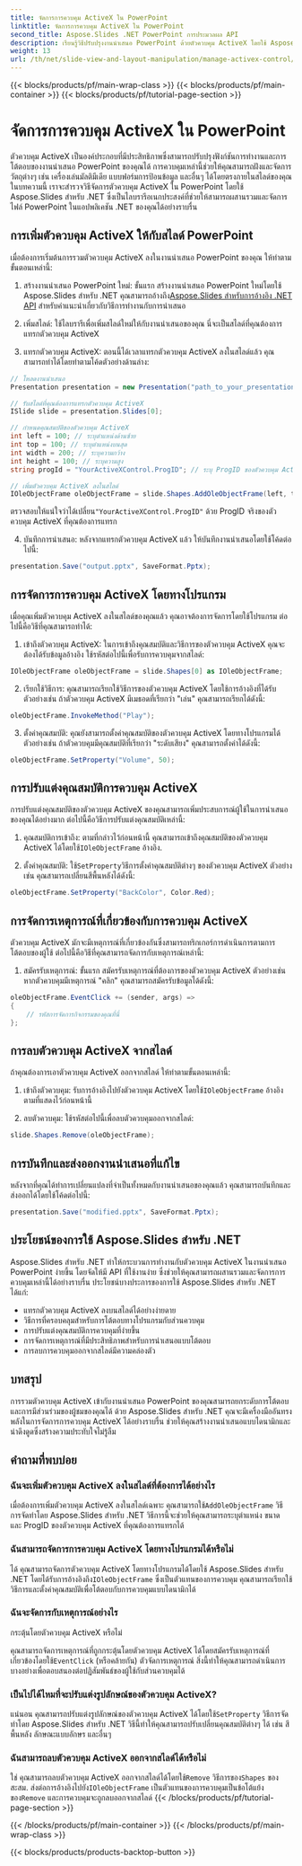 ```yaml
---
title: จัดการการควบคุม ActiveX ใน PowerPoint
linktitle: จัดการการควบคุม ActiveX ใน PowerPoint
second_title: Aspose.Slides .NET PowerPoint การประมวลผล API
description: เรียนรู้วิธีปรับปรุงงานนำเสนอ PowerPoint ด้วยตัวควบคุม ActiveX โดยใช้ Aspose.Slides สำหรับ .NET คำแนะนำทีละขั้นตอนของเราครอบคลุมถึงการแทรก การจัดการ การปรับแต่ง การจัดการเหตุการณ์ และอื่นๆ
weight: 13
url: /th/net/slide-view-and-layout-manipulation/manage-activex-control/
---
```


{{< blocks/products/pf/main-wrap-class >}}
{{< blocks/products/pf/main-container >}}
{{< blocks/products/pf/tutorial-page-section >}}

# จัดการการควบคุม ActiveX ใน PowerPoint

ตัวควบคุม ActiveX เป็นองค์ประกอบที่มีประสิทธิภาพซึ่งสามารถปรับปรุงฟังก์ชันการทำงานและการโต้ตอบของงานนำเสนอ PowerPoint ของคุณได้ การควบคุมเหล่านี้ช่วยให้คุณสามารถฝังและจัดการวัตถุต่างๆ เช่น เครื่องเล่นมัลติมีเดีย แบบฟอร์มการป้อนข้อมูล และอื่นๆ ได้โดยตรงภายในสไลด์ของคุณ ในบทความนี้ เราจะสำรวจวิธีจัดการตัวควบคุม ActiveX ใน PowerPoint โดยใช้ Aspose.Slides สำหรับ .NET ซึ่งเป็นไลบรารีอเนกประสงค์ที่ช่วยให้สามารถผสานรวมและจัดการไฟล์ PowerPoint ในแอปพลิเคชัน .NET ของคุณได้อย่างราบรื่น

## การเพิ่มตัวควบคุม ActiveX ให้กับสไลด์ PowerPoint

เมื่อต้องการเริ่มต้นการรวมตัวควบคุม ActiveX ลงในงานนำเสนอ PowerPoint ของคุณ ให้ทำตามขั้นตอนเหล่านี้:

1.  สร้างงานนำเสนอ PowerPoint ใหม่: ขั้นแรก สร้างงานนำเสนอ PowerPoint ใหม่โดยใช้ Aspose.Slides สำหรับ .NET คุณสามารถอ้างถึง[Aspose.Slides สำหรับการอ้างอิง .NET API](https://reference.aspose.com/slides/net/) สำหรับคำแนะนำเกี่ยวกับวิธีการทำงานกับการนำเสนอ

2. เพิ่มสไลด์: ใช้ไลบรารีเพื่อเพิ่มสไลด์ใหม่ให้กับงานนำเสนอของคุณ นี่จะเป็นสไลด์ที่คุณต้องการแทรกตัวควบคุม ActiveX

3. แทรกตัวควบคุม ActiveX: ตอนนี้ได้เวลาแทรกตัวควบคุม ActiveX ลงในสไลด์แล้ว คุณสามารถทำได้โดยทำตามโค้ดตัวอย่างด้านล่าง:

```csharp
// โหลดงานนำเสนอ
Presentation presentation = new Presentation("path_to_your_presentation.pptx");

// รับสไลด์ที่คุณต้องการแทรกตัวควบคุม ActiveX
ISlide slide = presentation.Slides[0];

// กำหนดคุณสมบัติของตัวควบคุม ActiveX
int left = 100; // ระบุตำแหน่งด้านซ้าย
int top = 100; // ระบุตำแหน่งบนสุด
int width = 200; // ระบุความกว้าง
int height = 100; // ระบุความสูง
string progId = "YourActiveXControl.ProgID"; // ระบุ ProgID ของตัวควบคุม ActiveX

// เพิ่มตัวควบคุม ActiveX ลงในสไลด์
IOleObjectFrame oleObjectFrame = slide.Shapes.AddOleObjectFrame(left, top, width, height, progId);
```

 ตรวจสอบให้แน่ใจว่าได้เปลี่ยน`"YourActiveXControl.ProgID"` ด้วย ProgID จริงของตัวควบคุม ActiveX ที่คุณต้องการแทรก

4. บันทึกการนำเสนอ: หลังจากแทรกตัวควบคุม ActiveX แล้ว ให้บันทึกงานนำเสนอโดยใช้โค้ดต่อไปนี้:

```csharp
presentation.Save("output.pptx", SaveFormat.Pptx);
```

## การจัดการการควบคุม ActiveX โดยทางโปรแกรม

เมื่อคุณเพิ่มตัวควบคุม ActiveX ลงในสไลด์ของคุณแล้ว คุณอาจต้องการจัดการโดยใช้โปรแกรม ต่อไปนี้คือวิธีที่คุณสามารถทำได้:

1. เข้าถึงตัวควบคุม ActiveX: ในการเข้าถึงคุณสมบัติและวิธีการของตัวควบคุม ActiveX คุณจะต้องได้รับข้อมูลอ้างอิง ใช้รหัสต่อไปนี้เพื่อรับการควบคุมจากสไลด์:

```csharp
IOleObjectFrame oleObjectFrame = slide.Shapes[0] as IOleObjectFrame;
```

2. เรียกใช้วิธีการ: คุณสามารถเรียกใช้วิธีการของตัวควบคุม ActiveX โดยใช้การอ้างอิงที่ได้รับ ตัวอย่างเช่น ถ้าตัวควบคุม ActiveX มีเมธอดที่เรียกว่า "เล่น" คุณสามารถเรียกได้ดังนี้:

```csharp
oleObjectFrame.InvokeMethod("Play");
```

3. ตั้งค่าคุณสมบัติ: คุณยังสามารถตั้งค่าคุณสมบัติของตัวควบคุม ActiveX โดยทางโปรแกรมได้ ตัวอย่างเช่น ถ้าตัวควบคุมมีคุณสมบัติที่เรียกว่า "ระดับเสียง" คุณสามารถตั้งค่าได้ดังนี้:

```csharp
oleObjectFrame.SetProperty("Volume", 50);
```

## การปรับแต่งคุณสมบัติการควบคุม ActiveX

การปรับแต่งคุณสมบัติของตัวควบคุม ActiveX ของคุณสามารถเพิ่มประสบการณ์ผู้ใช้ในการนำเสนอของคุณได้อย่างมาก ต่อไปนี้คือวิธีการปรับแต่งคุณสมบัติเหล่านี้:

1.  คุณสมบัติการเข้าถึง: ตามที่กล่าวไว้ก่อนหน้านี้ คุณสามารถเข้าถึงคุณสมบัติของตัวควบคุม ActiveX ได้โดยใช้`IOleObjectFrame` อ้างอิง.

2.  ตั้งค่าคุณสมบัติ: ใช้`SetProperty`วิธีการตั้งค่าคุณสมบัติต่างๆ ของตัวควบคุม ActiveX ตัวอย่างเช่น คุณสามารถเปลี่ยนสีพื้นหลังได้ดังนี้:

```csharp
oleObjectFrame.SetProperty("BackColor", Color.Red);
```

## การจัดการเหตุการณ์ที่เกี่ยวข้องกับการควบคุม ActiveX

ตัวควบคุม ActiveX มักจะมีเหตุการณ์ที่เกี่ยวข้องกันซึ่งสามารถทริกเกอร์การดำเนินการตามการโต้ตอบของผู้ใช้ ต่อไปนี้คือวิธีที่คุณสามารถจัดการกับเหตุการณ์เหล่านี้:

1. สมัครรับเหตุการณ์: ขั้นแรก สมัครรับเหตุการณ์ที่ต้องการของตัวควบคุม ActiveX ตัวอย่างเช่น หากตัวควบคุมมีเหตุการณ์ "คลิก" คุณสามารถสมัครรับข้อมูลได้ดังนี้:

```csharp
oleObjectFrame.EventClick += (sender, args) =>
{
    // รหัสการจัดการกิจกรรมของคุณที่นี่
};
```

## การลบตัวควบคุม ActiveX จากสไลด์

ถ้าคุณต้องการเอาตัวควบคุม ActiveX ออกจากสไลด์ ให้ทำตามขั้นตอนเหล่านี้:

1.  เข้าถึงตัวควบคุม: รับการอ้างอิงไปยังตัวควบคุม ActiveX โดยใช้`IOleObjectFrame` อ้างอิงตามที่แสดงไว้ก่อนหน้านี้

2. ลบตัวควบคุม: ใช้รหัสต่อไปนี้เพื่อลบตัวควบคุมออกจากสไลด์:

```csharp
slide.Shapes.Remove(oleObjectFrame);
```

## การบันทึกและส่งออกงานนำเสนอที่แก้ไข

หลังจากที่คุณได้ทำการเปลี่ยนแปลงที่จำเป็นทั้งหมดกับงานนำเสนอของคุณแล้ว คุณสามารถบันทึกและส่งออกได้โดยใช้โค้ดต่อไปนี้:

```csharp
presentation.Save("modified.pptx", SaveFormat.Pptx);
```

## ประโยชน์ของการใช้ Aspose.Slides สำหรับ .NET

Aspose.Slides สำหรับ .NET ทำให้กระบวนการทำงานกับตัวควบคุม ActiveX ในงานนำเสนอ PowerPoint ง่ายขึ้น โดยจัดให้มี API ที่ใช้งานง่าย ซึ่งช่วยให้คุณสามารถผสานรวมและจัดการการควบคุมเหล่านี้ได้อย่างราบรื่น ประโยชน์บางประการของการใช้ Aspose.Slides สำหรับ .NET ได้แก่:

- แทรกตัวควบคุม ActiveX ลงบนสไลด์ได้อย่างง่ายดาย
- วิธีการที่ครอบคลุมสำหรับการโต้ตอบทางโปรแกรมกับส่วนควบคุม
- การปรับแต่งคุณสมบัติการควบคุมที่ง่ายขึ้น
- การจัดการเหตุการณ์ที่มีประสิทธิภาพสำหรับการนำเสนอแบบโต้ตอบ
- การลบการควบคุมออกจากสไลด์มีความคล่องตัว

## บทสรุป

การรวมตัวควบคุม ActiveX เข้ากับงานนำเสนอ PowerPoint ของคุณสามารถยกระดับการโต้ตอบและการมีส่วนร่วมของผู้ชมของคุณได้ ด้วย Aspose.Slides สำหรับ .NET คุณจะมีเครื่องมืออันทรงพลังในการจัดการการควบคุม ActiveX ได้อย่างราบรื่น ช่วยให้คุณสร้างงานนำเสนอแบบไดนามิกและน่าดึงดูดซึ่งสร้างความประทับใจไม่รู้ลืม

## คำถามที่พบบ่อย

### ฉันจะเพิ่มตัวควบคุม ActiveX ลงในสไลด์ที่ต้องการได้อย่างไร

 เมื่อต้องการเพิ่มตัวควบคุม ActiveX ลงในสไลด์เฉพาะ คุณสามารถใช้`AddOleObjectFrame` วิธีการจัดทำโดย Aspose.Slides สำหรับ .NET วิธีการนี้จะช่วยให้คุณสามารถระบุตำแหน่ง ขนาด และ ProgID ของตัวควบคุม ActiveX ที่คุณต้องการแทรกได้

### ฉันสามารถจัดการการควบคุม ActiveX โดยทางโปรแกรมได้หรือไม่

 ได้ คุณสามารถจัดการตัวควบคุม ActiveX โดยทางโปรแกรมได้โดยใช้ Aspose.Slides สำหรับ .NET โดยได้รับการอ้างอิงถึง`IOleObjectFrame` ซึ่งเป็นตัวแทนของการควบคุม คุณสามารถเรียกใช้วิธีการและตั้งค่าคุณสมบัติเพื่อโต้ตอบกับการควบคุมแบบไดนามิกได้

### ฉันจะจัดการกับเหตุการณ์อย่างไร

 กระตุ้นโดยตัวควบคุม ActiveX หรือไม่

คุณสามารถจัดการเหตุการณ์ที่ถูกกระตุ้นโดยตัวควบคุม ActiveX ได้โดยสมัครรับเหตุการณ์ที่เกี่ยวข้องโดยใช้`EventClick` (หรือคล้ายกัน) ตัวจัดการเหตุการณ์ สิ่งนี้ทำให้คุณสามารถดำเนินการบางอย่างเพื่อตอบสนองต่อปฏิสัมพันธ์ของผู้ใช้กับส่วนควบคุมได้

### เป็นไปได้ไหมที่จะปรับแต่งรูปลักษณ์ของตัวควบคุม ActiveX?

 แน่นอน คุณสามารถปรับแต่งรูปลักษณ์ของตัวควบคุม ActiveX ได้โดยใช้`SetProperty` วิธีการจัดทำโดย Aspose.Slides สำหรับ .NET วิธีนี้ทำให้คุณสามารถปรับเปลี่ยนคุณสมบัติต่างๆ ได้ เช่น สีพื้นหลัง ลักษณะแบบอักษร และอื่นๆ

### ฉันสามารถลบตัวควบคุม ActiveX ออกจากสไลด์ได้หรือไม่

 ใช่ คุณสามารถลบตัวควบคุม ActiveX ออกจากสไลด์ได้โดยใช้`Remove` วิธีการของ`Shapes` ของสะสม. ส่งต่อการอ้างอิงไปยัง`IOleObjectFrame` เป็นตัวแทนของการควบคุมเป็นข้อโต้แย้งของ`Remove` และการควบคุมจะถูกลบออกจากสไลด์
{{< /blocks/products/pf/tutorial-page-section >}}

{{< /blocks/products/pf/main-container >}}
{{< /blocks/products/pf/main-wrap-class >}}

{{< blocks/products/products-backtop-button >}}
